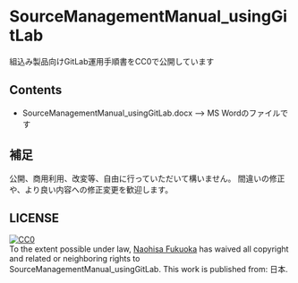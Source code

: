 # SourceManagementManual_usingGitLab

組込み製品向けGitLab運用手順書をCC0で公開しています

## Contents
* SourceManagementManual_usingGitLab.docx   --> MS Wordのファイルです

## 補足
公開、商用利用、改変等、自由に行っていただいて構いません。
間違いの修正や、より良い内容への修正変更を歓迎します。

## LICENSE
<p xmlns:dct="http://purl.org/dc/terms/" xmlns:vcard="http://www.w3.org/2001/vcard-rdf/3.0#">
  <a rel="license"
     href="http://creativecommons.org/publicdomain/zero/1.0/">
    <img src="https://licensebuttons.net/p/zero/1.0/88x31.png" style="border-style: none;" alt="CC0" />
  </a>
  <br />
  To the extent possible under law,
  <a rel="dct:publisher"
     href="https://qiita.com/nfukuoka">
    <span property="dct:title">Naohisa Fukuoka</span></a>
  has waived all copyright and related or neighboring rights to
  <span property="dct:title">SourceManagementManual_usingGitLab</span>.
This work is published from:
<span property="vcard:Country" datatype="dct:ISO3166"
      content="JP" about="https://gitlab.com/fknaopen/doc_scm_gitlab">
  日本</span>.
</p>